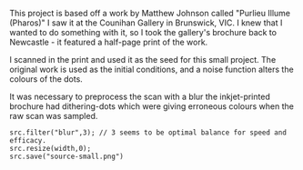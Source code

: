 This project is based off a work by Matthew Johnson called "Purlieu Illume (Pharos)" 
I saw it at the Counihan Gallery in Brunswick, VIC.
I knew that I wanted to do something with it, so I took the gallery's brochure back to Newcastle - it featured a half-page print of the work.

I scanned in the print and used it as the seed for this small project. The original work is used as the initial conditions, and a noise function alters the colours of the dots.


It was necessary to preprocess the scan with a blur the inkjet-printed brochure had dithering-dots which were giving erroneous colours when the raw scan was sampled.

```
src.filter("blur",3); // 3 seems to be optimal balance for speed and efficacy.
src.resize(width,0);
src.save("source-small.png")
```
